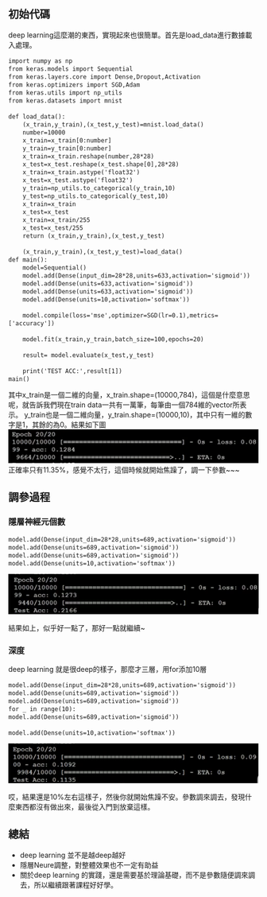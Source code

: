 ## 初始代碼
deep learning這麼潮的東西，實現起來也很簡單。首先是load_data進行數據載入處理。
```
import numpy as np
from keras.models import Sequential
from keras.layers.core import Dense,Dropout,Activation
from keras.optimizers import SGD,Adam
from keras.utils import np_utils
from keras.datasets import mnist

def load_data():
	(x_train,y_train),(x_test,y_test)=mnist.load_data()
	number=10000
	x_train=x_train[0:number]
	y_train=y_train[0:number]
	x_train=x_train.reshape(number,28*28)
	x_test=x_test.reshape(x_test.shape[0],28*28)
	x_train=x_train.astype('float32')
	x_test=x_test.astype('float32')
	y_train=np_utils.to_categorical(y_train,10)
	y_test=np_utils.to_categorical(y_test,10)
	x_train=x_train
	x_test=x_test
	x_train=x_train/255
	x_test=x_test/255
	return (x_train,y_train),(x_test,y_test)

	(x_train,y_train),(x_test,y_test)=load_data()
def main():
	model=Sequential()
	model.add(Dense(input_dim=28*28,units=633,activation='sigmoid'))
	model.add(Dense(units=633,activation='sigmoid'))
	model.add(Dense(units=633,activation='sigmoid'))
	model.add(Dense(units=10,activation='softmax'))

	model.compile(loss='mse',optimizer=SGD(lr=0.1),metrics=['accuracy'])

	model.fit(x_train,y_train,batch_size=100,epochs=20)

	result= model.evaluate(x_test,y_test)

	print('TEST ACC:',result[1])
main()
```

其中x_train是一個二維的向量，x_train.shape=(10000,784)，這個是什麼意思呢，就告訴我們現在train data一共有一萬筆，每筆由一個784維的vector所表示。 y_train也是一個二維向量，y_train.shape=(10000,10)，其中只有一維的數字是1，其餘的為0。結果如下圖
![在這裡插入圖片描述](./res/chapter17_1.png)
正確率只有11.35%，感覺不太行，這個時候就開始焦躁了，調一下參數~~~
## 調參過程
### 隱層神經元個數
```
model.add(Dense(input_dim=28*28,units=689,activation='sigmoid'))
model.add(Dense(units=689,activation='sigmoid'))
model.add(Dense(units=689,activation='sigmoid'))
model.add(Dense(units=10,activation='softmax'))
```
![在這裡插入圖片描述](./res/chapter17_2.png)

結果如上，似乎好一點了，那好一點就繼續~
### 深度
deep learning 就是很deep的樣子，那麼才三層，用for添加10層
```
model.add(Dense(input_dim=28*28,units=689,activation='sigmoid'))
model.add(Dense(units=689,activation='sigmoid'))
model.add(Dense(units=689,activation='sigmoid'))
for _ in range(10):
model.add(Dense(units=689,activation='sigmoid'))

model.add(Dense(units=10,activation='softmax'))
```
![在這裡插入圖片描述](./res/chapter17_3.png)

哎，結果還是10%左右這樣子，然後你就開始焦躁不安。參數調來調去，發現什麼東西都沒有做出來，最後從入門到放棄這樣。

## 總結
- deep learning 並不是越deep越好
- 隱層Neure調整，對整體效果也不一定有助益
- 關於deep learning 的實踐，還是需要基於理論基礎，而不是參數隨便調來調去，所以繼續跟著課程好好學。
